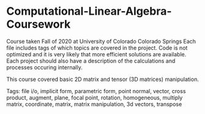 # Computational-Linear-Algebra-Coursework
Course taken Fall of 2020 at University of Colorado Colorado Springs
Each file includes tags of which topics are covered in the project.
Code is not optimized and it is very likely that more efficient solutions are available.
Each project should also have a description of the calculations and processes occuring internally.

This course covered basic 2D matrix  and tensor (3D matrices) manipulation. 

Tags: file i/o, implicit form, parametric form, point normal, vector, cross product, augment, plane, focal point, rotation, homogeneous, multiply matrix, coordinate, matrix, matrix manipulation, 3d vectors, transpose
